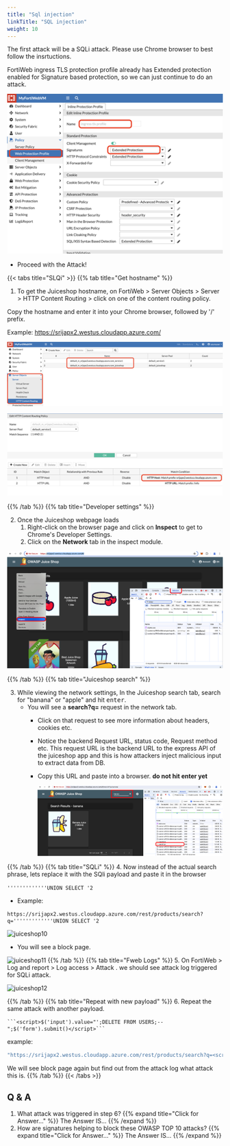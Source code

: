 ```yaml
---
title: "Sql injection"
linkTitle: "SQL injection"
weight: 10
---
```



The first attack will be a SQLi attack. Please use Chrome browser to best follow the insrtuctions.


FortiWeb ingress TLS protection profile already has Extended protection enabled for Signature based protection, so we can just continue to do an attack. 

![juiceshop3](../images/ingressprofile.png)

- Proceed with the Attack!

{{< tabs title="SLQi" >}}
{{% tab title="Get hostname" %}}
1. To get the Juiceshop hostname, on FortiWeb > Server Objects > Server > HTTP Content Routing > click on one of the content routing policy.

Copy the hostname and enter it into your Chrome browser, followed by '/' prefix. 

Example: https://srijapx2.westus.cloudapp.azure.com/

![juiceshop4](../images/cr.png)

![juiceshop5](../images/cr2.png)


{{% /tab %}}
{{% tab title="Developer settings" %}}

2. Once the Juiceshop webpage loads
   1. Right-click on the browser page and click on **Inspect** to get to Chrome's Developer Settings.
   2. Click on the **Network** tab in the inspect module. 

![juiceshop6](../images/juiceshop-inspect.png)


{{% /tab %}}
{{% tab title="Juiceshop search" %}}

3. While viewing the network settings, In the Juiceshop search tab, search for "banana" or "apple" and hit <kbd>enter</kbd>. 
   - You will see a **search?q=** request in the network tab. 
      - Click on that request to see more information about headers, cookies etc. 
      - Notice the backend Request URL, status code, Request method etc. This request URL is the backend URL to the express API of the juiceshop app and this is how attackers inject malicious input to extract data from DB. 
      - Copy this URL and paste into a browser. **do not hit enter yet**
 
         ![juiceshop8](../images/banana.png)

{{% /tab %}}
{{% tab title="SQLi" %}}
4. Now instead of the actual search phrase, lets replace it with the SQli payload and paste it in the browser 

```'''''''''''''UNION SELECT '2```

- Example:

```
https://srijapx2.westus.cloudapp.azure.com/rest/products/search?q='''''''''''''UNION SELECT '2
```

![juiceshop10](../images/browser.png)

- You will see a block page.

![juiceshop11](../images/block.png)
{{% /tab %}}
{{% tab title="Fweb Logs" %}}
5. On FortiWeb > Log and report > Log access > Attack . we should see attack log triggered for SQLi attack.

![juiceshop12](../images/sqli.png)

{{% /tab %}}
{{% tab title="Repeat with new payload" %}}
6. Repeat the same attack with another payload. 

    ```<script>$('input').value="';DELETE FROM USERS;--";$('form').submit()</script>```

example:

```bash
"https://srijapx2.westus.cloudapp.azure.com/rest/products/search?q=<script>$('input').value="';DELETE FROM USERS;--";$('form').submit()</script>"
```

We will see block page again but find out from the attack log what attack this is. 
{{% /tab %}}
{{< /tabs >}}

## Q & A

1. What attack was triggered in step 6?
{{% expand title="Click for Answer..." %}}
    The Answer IS...
{{% /expand %}}
2. How are signatures helping to block these OWASP TOP 10 attacks?
{{% expand title="Click for Answer..." %}}
    The Answer IS...
{{% /expand %}}